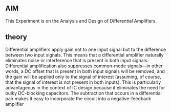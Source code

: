 ## AIM 

This Experiment is on the Analysis and Design of Differential Amplifiers.
## theory

Differential amplifiers apply gain not to one input signal but to the difference between two input signals. This means that a differential amplifier naturally eliminates noise or interference that is present in both input signals.
Differential amplification also suppresses common-mode signals—in other words, a DC offset that is present in both input signals will be removed, and the gain will be applied only to the signal of interest (assuming, of course, that the signal of interest is not present in both inputs). This is particularly advantageous in the context of IC design because it eliminates the need for bulky DC-blocking capacitors.
The subtraction that occurs in a differential pair makes it easy to incorporate the circuit into a negative-feedback amplifier

